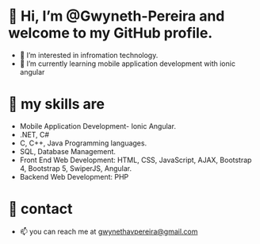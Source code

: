# 👋 Hi, I’m @Gwyneth-Pereira and welcome to my GitHub profile.
- 👀 I’m interested in infromation technology.
- 🌱 I’m currently learning mobile application development with ionic angular 
# :file_folder: my skills are 
-  Mobile Application Development- Ionic Angular.
- .NET, C#
- C, C++, Java Programming languages.
- SQL, Database Management.
- Front End Web Development: HTML, CSS, JavaScript, AJAX, Bootstrap 4, Bootstrap 5, SwiperJS, Angular.
- Backend Web Development: PHP

# :iphone: contact
- 📫 you can reach me at gwynethavpereira@gmail.com

<!---
Gwyneth-Pereira/Gwyneth-Pereira is a ✨ special ✨ repository because its `README.md` (this file) appears on your GitHub profile.
You can click the Preview link to take a look at your changes.
--->
